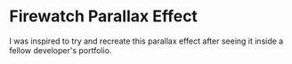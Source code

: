 # Firewatch Parallax Effect

I was inspired to try and recreate this parallax effect after seeing it inside a fellow developer's portfolio.
